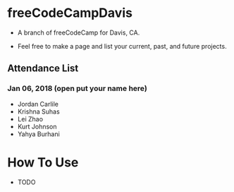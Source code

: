 # freeCodeCampDavis
* A branch of freeCodeCamp for Davis, CA.

* Feel free to make a page and list your current, past, and future projects.

## Attendance List
### Jan 06, 2018 (open put your name here)
* Jordan Carlile
* Krishna Suhas
* Lei Zhao
* Kurt Johnson
* Yahya Burhani	

# How To Use
* TODO
